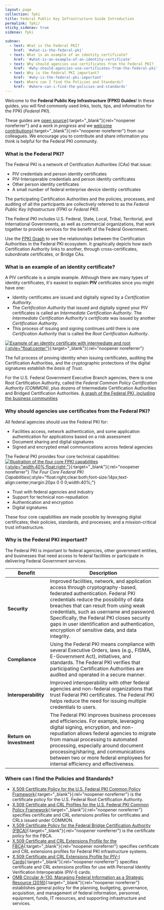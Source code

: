 ```yaml
---
layout: page
collection: fpki
title: Federal Public Key Infrastructure Guide Introduction
permalink: fpki/
sticky_sidenav: true
sidenav: fpki

subnav:
  - text: What is the Federal PKI?
    href: '#what-is-the-federal-pki'
  - text: What is an example of an identity certificate?
    href: '#what-is-an-example-of-an-identity-certificate'
  - text: Why should agencies use certificates from the Federal PKI?
    href: '#why-should-agencies-use-certificates-from-the-federal-pki'
  - text: Why is the Federal PKI important?
    href: '#why-is-the-federal-pki-important'
  - text: Where can I find the Policies and Standards?
    href: '#where-can-i-find-the-policies-and-standards'
---
```


Welcome to the **Federal Public Key Infrastructure (FPKI) Guides**! In these guides, you will find commonly used links, tools, tips, and information for the FPKI (_Federal PKI_).  

These guides are [open source](https://github.com/gsa/ficam-playbooks){:target="_blank"}{:rel="noopener noreferrer"} and a _work in progress_ and we [welcome contributions](https://www.idmanagement.gov/contribute/){:target="_blank"}{:rel="noopener noreferrer"} from our colleagues.  We encourage you to contribute and share information you think is helpful for the Federal PKI community.

### What is the Federal PKI?

The Federal PKI is a network of Certification Authorities (CAs) that issue:

- PIV credentials and person identity certificates
- PIV-Interoperable credentials and person identity certificates
- Other person identity certificates
- A small number of federal enterprise device identity certificates

The participating Certification Authorities and the policies, processes, and auditing of all the participants are collectively referred to as the _Federal Public Key Infrastructure (FPKI_ or _Federal PKI)_.

The Federal PKI includes U.S. Federal, State, Local, Tribal, Territorial, and International Governments, as well as commercial organizations, that work together to provide services for the benefit of the Federal Government.

Use the [FPKI Graph](../fpki/tools/fpkigraph/) to see the relationships between the Certification Authorities in the Federal PKI ecosystem. It graphically depicts how each Certification Authority links to another, through cross-certificates, subordinate certificates, or Bridge CAs.

### What is an example of an identity certificate?
A PIV certificate is a simple example.  Although there are many types of identity certificates, it's easiest to explain **PIV** certificates since you might have one:

* Identity certificates are issued and digitally signed by a _Certification Authority_.  
* The _Certification Authority_ that issued and digitally signed your PIV certificates is called an _Intermediate Certification Authority_. The _Intermediate Certification Authority's certificate_ was issued by another _Certification Authority_.  
* This process of issuing and signing continues until there is one _Certification Authority_ that is called the _Root Certification Authority_.

[![Example of an identity certificate with intermediate and root]({{site.baseurl}}/assets/fpki/pivcertificatechain_small.png){:style="float:center"}]({{site.baseurl}}/assets/fpki/pivcertificatechain_small.png){:target="_blank"}{:rel="noopener noreferrer"}

The full process of proving identity when issuing certificates, auditing the Certification Authorities, and the cryptographic protections of the digital signatures establish the _basis of Trust_.

For the U.S. Federal Government Executive Branch agencies, there is one Root Certification Authority, called the _Federal Common Policy Certification Authority (COMMON)_, plus dozens of Intermediate Certification Authorities and Bridged Certification Authorities. [A graph of the Federal PKI, including the business communities](../tools/fpkigraph/)


### Why should agencies use certificates from the Federal PKI?

All federal agencies should use the Federal PKI for:

* Facilities access, network authentication, and some application authentication for applications based on a risk assessment
* Document sharing and digital signatures
* Signed and encrypted email communications across federal agencies

The Federal PKI provides four core technical capabilities:
[![Illustration of the four core FPKI capabilities]({{site.baseurl}}/assets/fpki/fpki-core.png){:style="width:40%;float:right;"}]({{site.baseurl}}/assets/fpki/fpki-core.png){:target="_blank"}{:rel="noopener noreferrer"}
*The Four Core Federal PKI Capabilities*{:style="float:right;clear:both;font-size:14px;text-align:center;margin:20px 0 0 0;width:40%;"}

* Trust with federal agencies and industry
* Support for technical non-repudiation
* Authentication and encryption
* Digital signatures

These four core capabilities are made possible by leveraging digital certificates; their policies, standards, and processes; and a mission-critical trust infrastructure. 


### Why is the Federal PKI important?

The Federal PKI is important to federal agencies, other government entities, and businesses that need access to federal facilities or participate in delivering Federal Government services.    

|**Benefit**|**Description**|
|-----------|---------------|
|**Security**| Improved facilities, network, and application access through cryptography-based, federated authentication. Federal PKI credentials reduce the possibility of data breaches that can result from using weak credentials, such as username and password. Specifically, the Federal PKI closes security gaps in user identification and authentication, encryption of sensitive data, and data integrity. |
|**Compliance**| Using the Federal PKI means compliance with several Executive Orders, laws (e.g., FISMA, E-Government Act), initiatives, and standards. The Federal PKI verifies that participating Certification Authorities are audited and operated in a secure manner.|
|**Interoperability**| Improved interoperability with other federal agencies and non-federal organizations that trust Federal PKI certificates. The Federal PKI helps reduce the need for issuing multiple credentials to users.|
|**Return on Investment**| The Federal PKI improves business processes and efficiencies.  For example, leveraging digital signing, encryption, and non-repudiation allows federal agencies to migrate from manual processing to automated processing, especially around document processing/sharing, and communications between two or more federal employees for internal efficiency and effectiveness.  


### Where can I find the Policies and Standards?

* [X.509 Certificate Policy for the U.S. Federal PKI Common Policy Framework](https://www.idmanagement.gov/docs/fpki-x509-cert-policy-common.pdf){:target="_blank"}{:rel="noopener noreferrer"} is the certificate policy for the U.S. Federal Root Certification Authority.
* [X.509 Certificate and CRL Profiles for the U.S. Federal PKI Common Policy Framework](https://www.idmanagement.gov/docs/fpki-x509-cert-profile-common.pdf){:target="_blank"}{:rel="noopener noreferrer"} specifies certificate and CRL extensions profiles for certificates and CRLs issued under COMMON.
* [X.509 Certificate Policy for the Federal Bridge Certification Authority (FBCA)](https://www.idmanagement.gov/docs/fpki-x509-cert-policy-fbca.pdf){:target="_blank"}{:rel="noopener noreferrer"} is the certificate policy for the FBCA.
* [X.509 Certificate and CRL Extensions Profile for the FBCA](https://www.idmanagement.gov/docs/fpki-x509-cert-profiles-fbca.pdf){:target="_blank"}{:rel="noopener noreferrer"} specifies certificate and CRL extensions profiles for Federal PKI infrastructure systems.
* [X.509 Certificate and CRL Extensions Profile for PIV-I Cards](https://www.idmanagement.gov/docs/fpki-x509-cert-profiles-pivi.pdf){:target="_blank"}{:rel="noopener noreferrer"} specifies certificate and CRL extensions profiles for use with Personal Identity Verification Interoperable (PIV-I) cards.
* [OMB Circular A-130, Managing Federal Information as a Strategic Resource (2016)](https://www.whitehouse.gov/sites/whitehouse.gov/files/omb/circulars/A130/a130revised.pdf){:target="_blank"}{:rel="noopener noreferrer"} establishes general policy for the planning, budgeting, governance, acquisition, and management of federal information, personnel, equipment, funds, IT resources, and supporting infrastructure and services.

